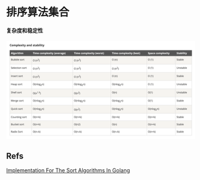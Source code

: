 # 排序算法集合


#### 复杂度和稳定性
![Complexity And Stability](./complexity-and-stability.png)


## Refs
[Implementation For The Sort Algorithms In Golang](https://www.tutorialdocs.com/article/golang-sort-algorithms.html)